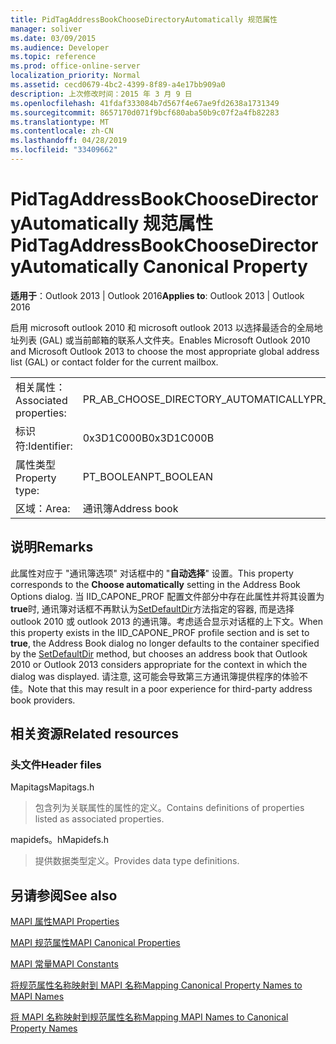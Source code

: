 ```yaml
---
title: PidTagAddressBookChooseDirectoryAutomatically 规范属性
manager: soliver
ms.date: 03/09/2015
ms.audience: Developer
ms.topic: reference
ms.prod: office-online-server
localization_priority: Normal
ms.assetid: cecd0679-4bc2-4399-8f89-a4e17bb909a0
description: 上次修改时间：2015 年 3 月 9 日
ms.openlocfilehash: 41fdaf333084b7d567f4e67ae9fd2638a1731349
ms.sourcegitcommit: 8657170d071f9bcf680aba50b9c07f2a4fb82283
ms.translationtype: MT
ms.contentlocale: zh-CN
ms.lasthandoff: 04/28/2019
ms.locfileid: "33409662"
---
```

# <a name="pidtagaddressbookchoosedirectoryautomatically-canonical-property"></a><span data-ttu-id="05d65-103">PidTagAddressBookChooseDirectoryAutomatically 规范属性</span><span class="sxs-lookup"><span data-stu-id="05d65-103">PidTagAddressBookChooseDirectoryAutomatically Canonical Property</span></span>

  
  
<span data-ttu-id="05d65-104">**适用于**：Outlook 2013 | Outlook 2016</span><span class="sxs-lookup"><span data-stu-id="05d65-104">**Applies to**: Outlook 2013 | Outlook 2016</span></span> 
  
<span data-ttu-id="05d65-105">启用 microsoft outlook 2010 和 microsoft outlook 2013 以选择最适合的全局地址列表 (GAL) 或当前邮箱的联系人文件夹。</span><span class="sxs-lookup"><span data-stu-id="05d65-105">Enables Microsoft Outlook 2010 and Microsoft Outlook 2013 to choose the most appropriate global address list (GAL) or contact folder for the current mailbox.</span></span>
  
|||
|:-----|:-----|
|<span data-ttu-id="05d65-106">相关属性：</span><span class="sxs-lookup"><span data-stu-id="05d65-106">Associated properties:</span></span>  <br/> |<span data-ttu-id="05d65-107">PR_AB_CHOOSE_DIRECTORY_AUTOMATICALLY</span><span class="sxs-lookup"><span data-stu-id="05d65-107">PR_AB_CHOOSE_DIRECTORY_AUTOMATICALLY</span></span>  <br/> |
|<span data-ttu-id="05d65-108">标识符:</span><span class="sxs-lookup"><span data-stu-id="05d65-108">Identifier:</span></span>  <br/> |<span data-ttu-id="05d65-109">0x3D1C000B</span><span class="sxs-lookup"><span data-stu-id="05d65-109">0x3D1C000B</span></span>  <br/> |
|<span data-ttu-id="05d65-110">属性类型</span><span class="sxs-lookup"><span data-stu-id="05d65-110">Property type:</span></span>  <br/> |<span data-ttu-id="05d65-111">PT_BOOLEAN</span><span class="sxs-lookup"><span data-stu-id="05d65-111">PT_BOOLEAN</span></span>  <br/> |
|<span data-ttu-id="05d65-112">区域：</span><span class="sxs-lookup"><span data-stu-id="05d65-112">Area:</span></span>  <br/> |<span data-ttu-id="05d65-113">通讯簿</span><span class="sxs-lookup"><span data-stu-id="05d65-113">Address book</span></span>  <br/> |
   
## <a name="remarks"></a><span data-ttu-id="05d65-114">说明</span><span class="sxs-lookup"><span data-stu-id="05d65-114">Remarks</span></span>

<span data-ttu-id="05d65-115">此属性对应于 "通讯簿选项" 对话框中的 "**自动选择**" 设置。</span><span class="sxs-lookup"><span data-stu-id="05d65-115">This property corresponds to the **Choose automatically** setting in the Address Book Options dialog.</span></span> <span data-ttu-id="05d65-116">当 IID_CAPONE_PROF 配置文件部分中存在此属性并将其设置为**true**时, 通讯簿对话框不再默认为[SetDefaultDir](iaddrbook-setdefaultdir.md)方法指定的容器, 而是选择 outlook 2010 或 outlook 2013 的通讯簿。考虑适合显示对话框的上下文。</span><span class="sxs-lookup"><span data-stu-id="05d65-116">When this property exists in the IID_CAPONE_PROF profile section and is set to **true**, the Address Book dialog no longer defaults to the container specified by the [SetDefaultDir](iaddrbook-setdefaultdir.md) method, but chooses an address book that Outlook 2010 or Outlook 2013 considers appropriate for the context in which the dialog was displayed.</span></span> <span data-ttu-id="05d65-117">请注意, 这可能会导致第三方通讯簿提供程序的体验不佳。</span><span class="sxs-lookup"><span data-stu-id="05d65-117">Note that this may result in a poor experience for third-party address book providers.</span></span> 
  
## <a name="related-resources"></a><span data-ttu-id="05d65-118">相关资源</span><span class="sxs-lookup"><span data-stu-id="05d65-118">Related resources</span></span>

### <a name="header-files"></a><span data-ttu-id="05d65-119">头文件</span><span class="sxs-lookup"><span data-stu-id="05d65-119">Header files</span></span>

<span data-ttu-id="05d65-120">Mapitags</span><span class="sxs-lookup"><span data-stu-id="05d65-120">Mapitags.h</span></span>
  
> <span data-ttu-id="05d65-121">包含列为关联属性的属性的定义。</span><span class="sxs-lookup"><span data-stu-id="05d65-121">Contains definitions of properties listed as associated properties.</span></span>
    
<span data-ttu-id="05d65-122">mapidefs。h</span><span class="sxs-lookup"><span data-stu-id="05d65-122">Mapidefs.h</span></span>
  
> <span data-ttu-id="05d65-123">提供数据类型定义。</span><span class="sxs-lookup"><span data-stu-id="05d65-123">Provides data type definitions.</span></span>
    
## <a name="see-also"></a><span data-ttu-id="05d65-124">另请参阅</span><span class="sxs-lookup"><span data-stu-id="05d65-124">See also</span></span>



[<span data-ttu-id="05d65-125">MAPI 属性</span><span class="sxs-lookup"><span data-stu-id="05d65-125">MAPI Properties</span></span>](mapi-properties.md)
  
[<span data-ttu-id="05d65-126">MAPI 规范属性</span><span class="sxs-lookup"><span data-stu-id="05d65-126">MAPI Canonical Properties</span></span>](mapi-canonical-properties.md)
  
[<span data-ttu-id="05d65-127">MAPI 常量</span><span class="sxs-lookup"><span data-stu-id="05d65-127">MAPI Constants</span></span>](mapi-constants.md)
  
[<span data-ttu-id="05d65-128">将规范属性名称映射到 MAPI 名称</span><span class="sxs-lookup"><span data-stu-id="05d65-128">Mapping Canonical Property Names to MAPI Names</span></span>](mapping-canonical-property-names-to-mapi-names.md)
  
[<span data-ttu-id="05d65-129">将 MAPI 名称映射到规范属性名称</span><span class="sxs-lookup"><span data-stu-id="05d65-129">Mapping MAPI Names to Canonical Property Names</span></span>](mapping-mapi-names-to-canonical-property-names.md)

